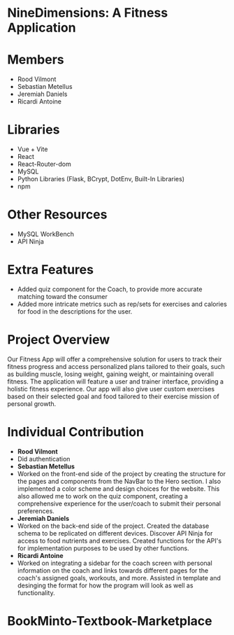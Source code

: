# NineDimensions: A Fitness Application
# Members
- Rood Vilmont
- Sebastian Metellus
- Jeremiah Daniels
- Ricardi Antoine

# Libraries 
- Vue + Vite
- React
- React-Router-dom
- MySQL
- Python Libraries (Flask, BCrypt, DotEnv, Built-In Libraries)
- npm

# Other Resources
- MySQL WorkBench
- API Ninja

# Extra Features
- Added quiz component for the Coach, to provide more accurate matching toward the consumer
- Added more intricate metrics such as rep/sets for exercises and calories for food in the descriptions for the user.

# Project Overview

Our Fitness App will offer a comprehensive solution for users to track their fitness progress and access personalized plans tailored to their goals, such as building muscle, losing weight, gaining weight, or maintaining overall fitness. The application will feature a user and trainer interface, providing a holistic fitness experience. Our app will also give user custom exercises based on their selected goal and food tailored to their exercise mission of personal growth.

# Individual Contribution

- **Rood Vilmont**
- Did authentication
- **Sebastian Metellus**
- Worked on the front-end side of the project by creating the structure for the pages and components from the NavBar to the Hero section. I also implemented a color scheme and design choices for the website. This also allowed me to work on the quiz component, creating a comprehensive experience for the user/coach to submit their personal preferences.
- **Jeremiah Daniels**
- Worked on the back-end side of the project. Created the database schema to be replicated on different devices. Discover API Ninja for access to food nutrients and exercises. Created functions for the API's for implementation purposes to be used by other functions.
- **Ricardi Antoine**
- Worked on integrating a sidebar for the coach screen with personal information on the coach and links towards different pages for the coach's assigned goals, workouts, and more. Assisted in template and desinging the format for how the program will look as well as functionality. 

# BookMinto-Textbook-Marketplace
